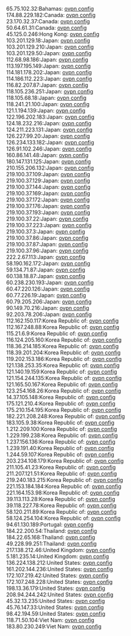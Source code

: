 65.75.102.32:Bahamas: [ovpn config](vpn/65_75_102_32.ovpn)  
174.88.229.182:Canada: [ovpn config](vpn/174_88_229_182.ovpn)  
23.170.32.37:Canada: [ovpn config](vpn/23_170_32_37.ovpn)  
50.64.61.31:Canada: [ovpn config](vpn/50_64_61_31.ovpn)  
45.125.0.246:Hong Kong: [ovpn config](vpn/45_125_0_246.ovpn)  
103.201.129.18:Japan: [ovpn config](vpn/103_201_129_18.ovpn)  
103.201.129.210:Japan: [ovpn config](vpn/103_201_129_210.ovpn)  
103.201.129.50:Japan: [ovpn config](vpn/103_201_129_50.ovpn)  
112.68.98.186:Japan: [ovpn config](vpn/112_68_98_186.ovpn)  
113.197.195.149:Japan: [ovpn config](vpn/113_197_195_149.ovpn)  
114.181.178.202:Japan: [ovpn config](vpn/114_181_178_202.ovpn)  
114.186.112.223:Japan: [ovpn config](vpn/114_186_112_223.ovpn)  
116.82.207.87:Japan: [ovpn config](vpn/116_82_207_87.ovpn)  
118.105.236.251:Japan: [ovpn config](vpn/118_105_236_251.ovpn)  
118.105.68.18:Japan: [ovpn config](vpn/118_105_68_18.ovpn)  
118.241.21.100:Japan: [ovpn config](vpn/118_241_21_100.ovpn)  
121.1.194.139:Japan: [ovpn config](vpn/121_1_194_139.ovpn)  
122.196.202.183:Japan: [ovpn config](vpn/122_196_202_183.ovpn)  
124.18.232.216:Japan: [ovpn config](vpn/124_18_232_216.ovpn)  
124.211.223.131:Japan: [ovpn config](vpn/124_211_223_131.ovpn)  
126.227.99.20:Japan: [ovpn config](vpn/126_227_99_20.ovpn)  
126.234.133.182:Japan: [ovpn config](vpn/126_234_133_182.ovpn)  
126.91.102.246:Japan: [ovpn config](vpn/126_91_102_246.ovpn)  
160.86.141.48:Japan: [ovpn config](vpn/160_86_141_48.ovpn)  
180.147.131.125:Japan: [ovpn config](vpn/180_147_131_125.ovpn)  
210.155.206.132:Japan: [ovpn config](vpn/210_155_206_132.ovpn)  
219.100.37.109:Japan: [ovpn config](vpn/219_100_37_109.ovpn)  
219.100.37.129:Japan: [ovpn config](vpn/219_100_37_129.ovpn)  
219.100.37.144:Japan: [ovpn config](vpn/219_100_37_144.ovpn)  
219.100.37.169:Japan: [ovpn config](vpn/219_100_37_169.ovpn)  
219.100.37.172:Japan: [ovpn config](vpn/219_100_37_172.ovpn)  
219.100.37.176:Japan: [ovpn config](vpn/219_100_37_176.ovpn)  
219.100.37.193:Japan: [ovpn config](vpn/219_100_37_193.ovpn)  
219.100.37.22:Japan: [ovpn config](vpn/219_100_37_22.ovpn)  
219.100.37.223:Japan: [ovpn config](vpn/219_100_37_223.ovpn)  
219.100.37.3:Japan: [ovpn config](vpn/219_100_37_3.ovpn)  
219.100.37.86:Japan: [ovpn config](vpn/219_100_37_86.ovpn)  
219.100.37.87:Japan: [ovpn config](vpn/219_100_37_87.ovpn)  
219.100.37.96:Japan: [ovpn config](vpn/219_100_37_96.ovpn)  
222.2.67.113:Japan: [ovpn config](vpn/222_2_67_113.ovpn)  
58.190.162.172:Japan: [ovpn config](vpn/58_190_162_172.ovpn)  
59.134.71.87:Japan: [ovpn config](vpn/59_134_71_87.ovpn)  
60.138.18.87:Japan: [ovpn config](vpn/60_138_18_87.ovpn)  
60.238.230.193:Japan: [ovpn config](vpn/60_238_230_193.ovpn)  
60.47.220.126:Japan: [ovpn config](vpn/60_47_220_126.ovpn)  
60.77.226.19:Japan: [ovpn config](vpn/60_77_226_19.ovpn)  
60.79.205.206:Japan: [ovpn config](vpn/60_79_205_206.ovpn)  
90.149.70.216:Japan: [ovpn config](vpn/90_149_70_216.ovpn)  
92.203.78.206:Japan: [ovpn config](vpn/92_203_78_206.ovpn)  
112.162.150.117:Korea Republic of: [ovpn config](vpn/112_162_150_117.ovpn)  
112.167.248.88:Korea Republic of: [ovpn config](vpn/112_167_248_88.ovpn)  
115.21.6.9:Korea Republic of: [ovpn config](vpn/115_21_6_9.ovpn)  
116.124.205.160:Korea Republic of: [ovpn config](vpn/116_124_205_160.ovpn)  
118.36.214.185:Korea Republic of: [ovpn config](vpn/118_36_214_185.ovpn)  
118.39.201.204:Korea Republic of: [ovpn config](vpn/118_39_201_204.ovpn)  
119.202.153.186:Korea Republic of: [ovpn config](vpn/119_202_153_186.ovpn)  
121.138.253.35:Korea Republic of: [ovpn config](vpn/121_138_253_35.ovpn)  
121.140.19.159:Korea Republic of: [ovpn config](vpn/121_140_19_159.ovpn)  
121.154.244.135:Korea Republic of: [ovpn config](vpn/121_154_244_135.ovpn)  
121.165.50.167:Korea Republic of: [ovpn config](vpn/121_165_50_167.ovpn)  
123.254.168.26:Korea Republic of: [ovpn config](vpn/123_254_168_26.ovpn)  
14.37.105.148:Korea Republic of: [ovpn config](vpn/14_37_105_148.ovpn)  
175.121.210.4:Korea Republic of: [ovpn config](vpn/175_121_210_4.ovpn)  
175.210.154.195:Korea Republic of: [ovpn config](vpn/175_210_154_195.ovpn)  
182.221.208.248:Korea Republic of: [ovpn config](vpn/182_221_208_248.ovpn)  
183.105.9.38:Korea Republic of: [ovpn config](vpn/183_105_9_38.ovpn)  
1.212.209.100:Korea Republic of: [ovpn config](vpn/1_212_209_100.ovpn)  
1.229.199.238:Korea Republic of: [ovpn config](vpn/1_229_199_238.ovpn)  
1.237.156.136:Korea Republic of: [ovpn config](vpn/1_237_156_136.ovpn)  
1.239.191.40:Korea Republic of: [ovpn config](vpn/1_239_191_40.ovpn)  
1.244.59.107:Korea Republic of: [ovpn config](vpn/1_244_59_107.ovpn)  
203.234.108.179:Korea Republic of: [ovpn config](vpn/203_234_108_179.ovpn)  
211.105.41.23:Korea Republic of: [ovpn config](vpn/211_105_41_23.ovpn)  
211.207.121.51:Korea Republic of: [ovpn config](vpn/211_207_121_51.ovpn)  
219.240.183.215:Korea Republic of: [ovpn config](vpn/219_240_183_215.ovpn)  
221.153.184.184:Korea Republic of: [ovpn config](vpn/221_153_184_184.ovpn)  
221.164.153.98:Korea Republic of: [ovpn config](vpn/221_164_153_98.ovpn)  
39.113.113.28:Korea Republic of: [ovpn config](vpn/39_113_113_28.ovpn)  
39.118.227.78:Korea Republic of: [ovpn config](vpn/39_118_227_78.ovpn)  
58.120.211.89:Korea Republic of: [ovpn config](vpn/58_120_211_89.ovpn)  
58.124.254.104:Korea Republic of: [ovpn config](vpn/58_124_254_104.ovpn)  
94.61.130.189:Portugal: [ovpn config](vpn/94_61_130_189.ovpn)  
184.22.200.54:Thailand: [ovpn config](vpn/184_22_200_54.ovpn)  
184.22.65.168:Thailand: [ovpn config](vpn/184_22_65_168.ovpn)  
49.228.99.251:Thailand: [ovpn config](vpn/49_228_99_251.ovpn)  
217.138.212.46:United Kingdom: [ovpn config](vpn/217_138_212_46.ovpn)  
5.181.235.14:United Kingdom: [ovpn config](vpn/5_181_235_14.ovpn)  
136.224.138.212:United States: [ovpn config](vpn/136_224_138_212.ovpn)  
161.202.144.236:United States: [ovpn config](vpn/161_202_144_236.ovpn)  
172.107.219.42:United States: [ovpn config](vpn/172_107_219_42.ovpn)  
172.107.248.228:United States: [ovpn config](vpn/172_107_248_228.ovpn)  
198.13.36.179:United States: [ovpn config](vpn/198_13_36_179.ovpn)  
208.94.244.242:United States: [ovpn config](vpn/208_94_244_242.ovpn)  
45.32.13.235:United States: [ovpn config](vpn/45_32_13_235.ovpn)  
45.76.147.33:United States: [ovpn config](vpn/45_76_147_33.ovpn)  
98.42.194.59:United States: [ovpn config](vpn/98_42_194_59.ovpn)  
118.71.50.104:Viet Nam: [ovpn config](vpn/118_71_50_104.ovpn)  
183.80.230.249:Viet Nam: [ovpn config](vpn/183_80_230_249.ovpn)  
